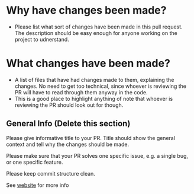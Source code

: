 # Why have changes been made?

- Please list what sort of changes have been made in this pull request. The description should be easy enough for 
anyone working on the project to udnerstand.

# What changes have been made?

- A list of files that have had changes made to them, explaining the changes. No need to get too technical, since whoever is reviewing the PR will have
to read through them anyway in the code. 
- This is a good place to highlight anything of note that whoever is reviewing the PR should look out for though.

## General Info (Delete this section)

Please give informative title to your PR. Title should show the general context and tell why the changes should be made.

Please make sure that your PR solves one specific issue, e.g. a single bug, or one specific feature.

Please keep commit structure clean.

See [website](https://oumaima-dahhoum.medium.com/how-to-create-a-good-pull-request-with-examples-and-templates-cfc92f2bb94e) for more info
